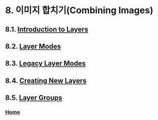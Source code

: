 # 8. 이미지 합치기(Combining Images)
## 8.1. [Introduction to Layers](./08-01-introduction-to-layers.md)
## 8.2. [Layer Modes](./08-02-00-layer-modes.md)
## 8.3. [Legacy Layer Modes](./08-03-legacy-layer-modes.md)
## 8.4. [Creating New Layers](./08-04-creating-new-layers.md)
## 8.5. [Layer Groups](./08-05-layer-groups.md)

### [Home](./00-home.md)
